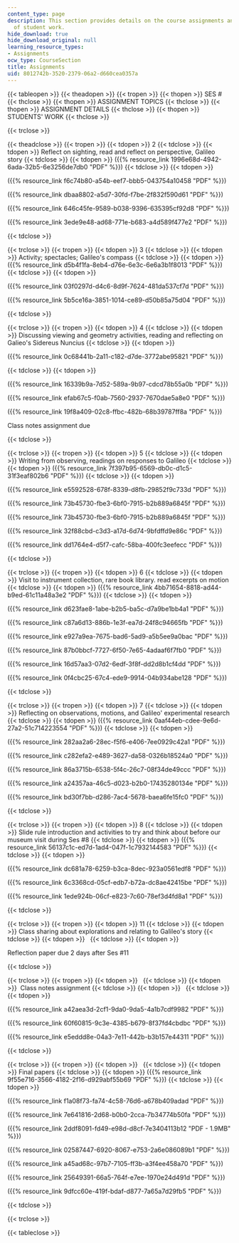 ```yaml
---
content_type: page
description: This section provides details on the course assignments and examples
  of student work.
hide_download: true
hide_download_original: null
learning_resource_types:
- Assignments
ocw_type: CourseSection
title: Assignments
uid: 8012742b-3520-2379-06a2-d660cea0357a
---
```


{{< tableopen >}}
{{< theadopen >}}
{{< tropen >}}
{{< thopen >}}
SES #
{{< thclose >}}
{{< thopen >}}
ASSIGNMENT TOPICS
{{< thclose >}}
{{< thopen >}}
ASSIGNMENT DETAILS
{{< thclose >}}
{{< thopen >}}
STUDENTS' WORK
{{< thclose >}}

{{< trclose >}}

{{< theadclose >}}
{{< tropen >}}
{{< tdopen >}}
2
{{< tdclose >}}
{{< tdopen >}}
Reflect on sighting, read and reflect on perspective, Galileo story
{{< tdclose >}}
{{< tdopen >}}
({{% resource_link 1996e68d-4942-6ada-32b5-6e3256de7db0 "PDF" %}})
{{< tdclose >}}
{{< tdopen >}}


({{% resource_link f6c74b80-a54b-eef7-bbb5-043754a10458 "PDF" %}})

({{% resource_link dbaa8802-a5d7-30fd-f7be-2f832f590d61 "PDF" %}})

({{% resource_link 646c45fe-9589-b038-9396-635395cf92d8 "PDF" %}})

({{% resource_link 3ede9e48-ad68-771e-b683-a4d589f477e2 "PDF" %}})


{{< tdclose >}}

{{< trclose >}}
{{< tropen >}}
{{< tdopen >}}
3
{{< tdclose >}}
{{< tdopen >}}
Activity; spectacles; Galileo's compass
{{< tdclose >}}
{{< tdopen >}}
({{% resource_link d5b4f1fa-8eb4-d76e-6e3c-6e6a3b1f8013 "PDF" %}})
{{< tdclose >}}
{{< tdopen >}}


({{% resource_link 03f0297d-d4c6-8d9f-7624-481da537cf7d "PDF" %}})

({{% resource_link 5b5ce16a-3851-1014-ce89-d50b85a75d04 "PDF" %}})


{{< tdclose >}}

{{< trclose >}}
{{< tropen >}}
{{< tdopen >}}
4
{{< tdclose >}}
{{< tdopen >}}
Discussing viewing and geometry activities, reading and reflecting on Galieo's Sidereus Nuncius
{{< tdclose >}}
{{< tdopen >}}


({{% resource_link 0c68441b-2a11-c182-d7de-3772abe95821 "PDF" %}})


{{< tdclose >}}
{{< tdopen >}}


({{% resource_link 16339b9a-7d52-589a-9b97-cdcd78b55a0b "PDF" %}})

({{% resource_link efab67c5-f0ab-7560-2937-7670dae5a8e0 "PDF" %}})

({{% resource_link 19f8a409-02c8-ffbc-482b-68b39787ff8a "PDF" %}})

Class notes assignment due


{{< tdclose >}}

{{< trclose >}}
{{< tropen >}}
{{< tdopen >}}
5
{{< tdclose >}}
{{< tdopen >}}
Writing from observing, readings on responses to Galileo
{{< tdclose >}}
{{< tdopen >}}
({{% resource_link 7f397b95-6569-db0c-d1c5-31f3eaf802b6 "PDF" %}})
{{< tdclose >}}
{{< tdopen >}}


({{% resource_link e5592528-678f-8339-d8fb-29852f9c733d "PDF" %}})

({{% resource_link 73b45730-fbe3-6bf0-7915-b2b889a6845f "PDF" %}})

({{% resource_link 73b45730-fbe3-6bf0-7915-b2b889a6845f "PDF" %}})

({{% resource_link 32f88cbd-c3d3-a17d-6d74-9bfdffd9e86c "PDF" %}})

({{% resource_link dd1764e4-d5f7-cafc-58ba-400fc3eefecc "PDF" %}})


{{< tdclose >}}

{{< trclose >}}
{{< tropen >}}
{{< tdopen >}}
6
{{< tdclose >}}
{{< tdopen >}}
Visit to instrument collection, rare book library. read excerpts on motion
{{< tdclose >}}
{{< tdopen >}}
({{% resource_link 4bb71654-8818-ad44-b9ed-61c11a48a3e2 "PDF" %}})
{{< tdclose >}}
{{< tdopen >}}


({{% resource_link d623fae8-1abe-b2b5-ba5c-d7a9be1bb4a1 "PDF" %}})

({{% resource_link c87a6d13-886b-1e3f-ea7d-24f8c94665fb "PDF" %}})

({{% resource_link e927a9ea-7675-bad6-5ad9-a5b5ee9a0bac "PDF" %}})

({{% resource_link 87b0bbcf-7727-6f50-7e65-4adaaf6f7fb0 "PDF" %}})

({{% resource_link 16d57aa3-07d2-6edf-3f8f-dd2d8b1cf4dd "PDF" %}})

({{% resource_link 0f4cbc25-67c4-ede9-9914-04b934abe128 "PDF" %}})


{{< tdclose >}}

{{< trclose >}}
{{< tropen >}}
{{< tdopen >}}
7
{{< tdclose >}}
{{< tdopen >}}
Reflecting on observations, motions, and Galileo' experimental research
{{< tdclose >}}
{{< tdopen >}}
({{% resource_link 0aaf44eb-cdee-9e6d-27a2-51c714223554 "PDF" %}})
{{< tdclose >}}
{{< tdopen >}}


({{% resource_link 282aa2a6-28ec-f5f6-e406-7ee0929c42a1 "PDF" %}})

({{% resource_link c282efa2-e489-3627-da58-0326b18524a0 "PDF" %}})

({{% resource_link 86a3715b-6538-5f4c-26c7-08f34de49ccc "PDF" %}})

({{% resource_link a24357aa-46c5-d023-b2b0-17435280134e "PDF" %}})

({{% resource_link bd30f7bb-d286-7ac4-5678-baea6fe15fc0 "PDF" %}})


{{< tdclose >}}

{{< trclose >}}
{{< tropen >}}
{{< tdopen >}}
8
{{< tdclose >}}
{{< tdopen >}}
Slide rule introduction and activities to try and think about before our museum visit during Ses #8
{{< tdclose >}}
{{< tdopen >}}
({{% resource_link 56137c1c-ed7d-1ad4-047f-1c7932144583 "PDF" %}})
{{< tdclose >}}
{{< tdopen >}}


({{% resource_link dc681a78-6259-b3ca-8dec-923a0561edf8 "PDF" %}})

({{% resource_link 6c3368cd-05cf-edb7-b72a-dc8ae42415be "PDF" %}})

({{% resource_link 1ede924b-06cf-e823-7c60-78ef3d4fd8a1 "PDF" %}})


{{< tdclose >}}

{{< trclose >}}
{{< tropen >}}
{{< tdopen >}}
11
{{< tdclose >}}
{{< tdopen >}}
Class sharing about explorations and relating to Galileo's story
{{< tdclose >}}
{{< tdopen >}}
 
{{< tdclose >}}
{{< tdopen >}}


Reflection paper due 2 days after Ses #11


{{< tdclose >}}

{{< trclose >}}
{{< tropen >}}
{{< tdopen >}}
 
{{< tdclose >}}
{{< tdopen >}}
 Class notes assignment
{{< tdclose >}}
{{< tdopen >}}
 
{{< tdclose >}}
{{< tdopen >}}


({{% resource_link a42aea3d-2cf1-9da0-9da5-4a1b7cdf9982 "PDF" %}})

({{% resource_link 60f60815-9c3e-4385-b679-8f37fd4cbdbc "PDF" %}})

({{% resource_link e5eddd8e-04a3-7e11-442b-b3b157e44311 "PDF" %}})


{{< tdclose >}}

{{< trclose >}}
{{< tropen >}}
{{< tdopen >}}
 
{{< tdclose >}}
{{< tdopen >}}
Final papers
{{< tdclose >}}
{{< tdopen >}}
({{% resource_link 9f55e716-3566-4182-2f16-d929abf55b69 "PDF" %}})
{{< tdclose >}}
{{< tdopen >}}


({{% resource_link f1a08f73-fa74-4c58-76d6-a678b409adad "PDF" %}})

({{% resource_link 7e641816-2d68-b0b0-2cca-7b34774b50fa "PDF" %}})

({{% resource_link 2ddf8091-fd49-e98d-d8cf-7e3404113b12 "PDF - 1.9MB" %}})

({{% resource_link 02587447-6920-8067-e753-2a6e086089b1 "PDF" %}})

({{% resource_link a45ad68c-97b7-7105-ff3b-a3f4ee458a70 "PDF" %}})

({{% resource_link 25649391-66a5-764f-e7ee-1970e24d491d "PDF" %}})

({{% resource_link 9dfcc60e-419f-bdaf-d877-7a65a7d29fb5 "PDF" %}})


{{< tdclose >}}

{{< trclose >}}

{{< tableclose >}}